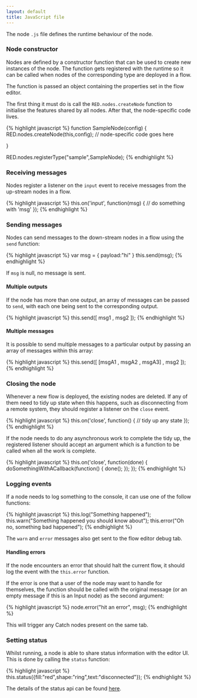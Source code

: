 ```yaml
---
layout: default
title: JavaScript file
---
```


The node `.js` file defines the runtime behaviour of the node. 

### Node constructor

Nodes are defined by a constructor function that can be used to create new instances
of the node. The function gets registered with the runtime so it can be called
when nodes of the corresponding type are deployed in a flow.

The function is passed an object containing the properties set in the flow editor.

The first thing it must do is call the `RED.nodes.createNode` function to initialise
the features shared by all nodes. After that, the node-specific code lives.

{% highlight javascript %}
function SampleNode(config) {
    RED.nodes.createNode(this,config);
    // node-specific code goes here
        
}

RED.nodes.registerType("sample",SampleNode);
{% endhighlight %}

### Receiving messages

Nodes register a listener on the `input` event to receive messages from the
up-stream nodes in a flow.

{% highlight javascript %}
this.on('input', function(msg) {
    // do something with 'msg'
});
{% endhighlight %}

### Sending messages

Nodes can send messages to the down-stream nodes in a flow using the `send` function:

{% highlight javascript %}
var msg = { payload:"hi" }
this.send(msg);
{% endhighlight %}

If `msg` is null, no message is sent.

#### Multiple outputs

If the node has more than one output, an array of messages can be passed to `send`, with
each one being sent to the corresponding output.

{% highlight javascript %}
this.send([ msg1 , msg2 ]);
{% endhighlight %}

#### Multiple messages

It is possible to send multiple messages to a particular output by passing an array
of messages within this array:

{% highlight javascript %}
this.send([ [msgA1 , msgA2 , msgA3] , msg2 ]);
{% endhighlight %}

### Closing the node

Whenever a new flow is deployed, the existing nodes are deleted. If any of them
need to tidy up state when this happens, such as disconnecting
from a remote system, they should register a listener on the `close` event.

{% highlight javascript %}
this.on('close', function() {
    // tidy up any state
});
{% endhighlight %}

If the node needs to do any asynchronous work to complete the tidy up, the
registered listener should accept an argument which is a function to be called
when all the work is complete.

{% highlight javascript %}
this.on('close', function(done) {
    doSomethingWithACallback(function() {
        done();
    });
});
{% endhighlight %}

### Logging events

If a node needs to log something to the console, it can use one of the follow functions:

{% highlight javascript %}
this.log("Something happened");
this.warn("Something happened you should know about");
this.error("Oh no, something bad happened");
{% endhighlight %}

The `warn` and `error` messages also get sent to the flow editor debug tab.  

#### Handling errors

If the node encounters an error that should halt the current flow, it should log
the event with the `this.error` function.

If the error is one that a user of the node may want to handle for themselves,
the function should be called with the original message (or an empty message if
this is an Input node) as the second argument:

{% highlight javascript %}
node.error("hit an error", msg);
{% endhighlight %}

This will trigger any Catch nodes present on the same tab.

### Setting status

Whilst running, a node is able to share status information with the editor UI.
This is done by calling the `status` function:

{% highlight javascript %}
this.status({fill:"red",shape:"ring",text:"disconnected"});
{% endhighlight %}

The details of the status api can be found [here](status.html). 

